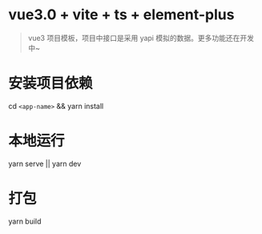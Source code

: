 # vue3.0 + vite + ts + element-plus

> vue3 项目模板，项目中接口是采用 yapi 模拟的数据。更多功能还在开发中~

# 安装项目依赖

cd `<app-name>` && yarn install

# 本地运行

yarn serve || yarn dev

# 打包

yarn build
